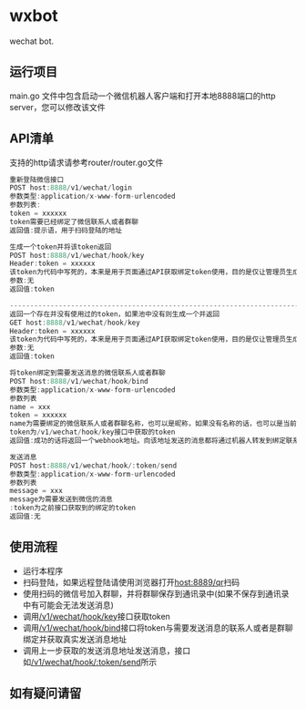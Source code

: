 # wxbot
wechat bot.

## 运行项目
main.go 文件中包含启动一个微信机器人客户端和打开本地8888端口的http server，您可以修改该文件

## API清单
支持的http请求请参考router/router.go文件
```go
重新登陆微信接口
POST host:8888/v1/wechat/login
参数类型:application/x-www-form-urlencoded
参数列表:
token = xxxxxx
token需要已经绑定了微信联系人或者群聊
返回值:提示语，用于扫码登陆的地址

```
```go
生成一个token并将该token返回
POST host:8888/v1/wechat/hook/key
Header:token = xxxxxx
该token为代码中写死的，本来是用于页面通过API获取绑定token使用，目的是仅让管理员生成token
参数:无
返回值:token

--------------------------------------------------------------------------------
返回一个存在并没有使用过的token，如果池中没有则生成一个并返回
GET host:8888/v1/wechat/hook/key
Header:token = xxxxxx
该token为代码中写死的，本来是用于页面通过API获取绑定token使用，目的是仅让管理员生成token
参数:无
返回值:token
```

```go
将token绑定到需要发送消息的微信联系人或者群聊
POST host:8888/v1/wechat/hook/bind
参数类型:application/x-www-form-urlencoded
参数列表
name = xxx
token = xxxxxx
name为需要绑定的微信联系人或者群聊名称，也可以是昵称，如果没有名称的话，也可以是当前登陆的id
token为/v1/wechat/hook/key接口中获取的token
返回值:成功的话将返回一个webhook地址。向该地址发送的消息都将通过机器人转发到绑定联系人或者群
```

```go
发送消息
POST host:8888/v1/wechat/hook/:token/send
参数类型:application/x-www-form-urlencoded
参数列表
message = xxx
message为需要发送到微信的消息
:token为之前接口获取到的绑定的token
返回值:无
```

## 使用流程
- 运行本程序
- 扫码登陆，如果远程登陆请使用浏览器打开[host:8889/qr]()扫码
- 使用扫码的微信号加入群聊，并将群聊保存到通讯录中(如果不保存到通讯录中有可能会无法发送消息)
- 调用[/v1/wechat/hook/key]()接口获取token
- 调用[/v1/wechat/hook/bind]()接口将token与需要发送消息的联系人或者是群聊绑定并获取真实发送消息地址
- 调用上一步获取的发送消息地址发送消息，接口如[/v1/wechat/hook/:token/send]()所示


## 如有疑问请留